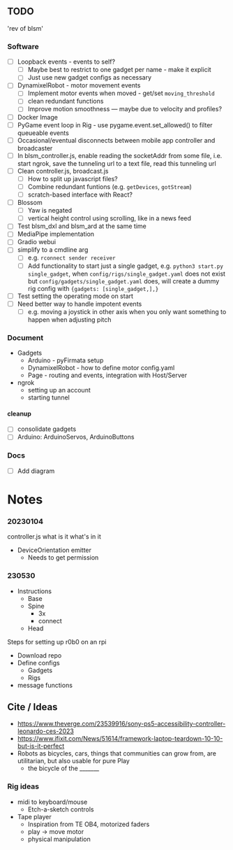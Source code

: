 

## TODO
'rev of blsm'
### Software
- [ ] Loopback events - events to self?
  - [ ] Maybe best to restrict to one gadget per name - make it explicit 
  - [ ] Just use new gadget configs as necessary
- [ ] DynamixelRobot - motor movement events
  - [ ] Implement motor events when moved - get/set `moving_threshold`
  - [ ] clean redundant functions
  - [ ] Improve motion smoothness — maybe due to velocity and profiles?
- [ ] Docker Image
- [ ] PyGame event loop in Rig - use pygame.event.set_allowed() to filter queueable events
- [ ] Occasional/eventual disconnects between mobile app controller and broadcaster
- [ ] In blsm_controller.js, enable reading the socketAddr from some file, i.e. start ngrok, save the tunneling url to a text file, read this tunneling url 
- [ ] Clean controller.js, broadcast.js
  - [ ] How to split up javascript files?
  - [ ] Combine redundant funtions (e.g. `getDevices`, `gotStream`)
  - [ ] scratch-based interface with React?
- [ ] Blossom
  - [ ] Yaw is negated
  - [ ] vertical height control using scrolling, like in a news feed
- [ ] Test blsm_dxl and blsm_ard at the same time
- [ ] MediaPipe implementation
- [ ] Gradio webui
- [ ] simplify to a cmdline arg
  - [ ] e.g. `rconnect sender receiver`
  - [ ] Add functionality to start just a single gadget, e.g. `python3 start.py single_gadget`, when `config/rigs/single_gadget.yaml` does not exist but `config/gadgets/single_gadget.yaml` does, will create a dummy rig config with `{gadgets: [single_gadget,],}`
- [ ] Test setting the operating mode on start
- [ ] Need better way to handle impotent events
  - [ ] e.g. moving a joystick in other axis when you only want something to happen when adjusting pitch

### Document
- Gadgets
  - Arduino - pyFirmata setup
  - DynamixelRobot - how to define motor config.yaml
  - Page - routing and events, integration with Host/Server
- ngrok
  - setting up an account
  - starting tunnel

#### cleanup
- [ ] consolidate gadgets
- [ ] Arduino: ArduinoServos, ArduinoButtons
### Docs
- [ ] Add diagram


# Notes

### 20230104
controller.js
what is it
what's in it
- DeviceOrientation emitter
  - Needs to get permission

### 230530
- Instructions
	- Base
	- Spine
		- 3x
		- connect
	- Head

Steps for setting up r0b0 on an rpi
- Download repo
- Define configs
	- Gadgets
	- Rigs
- message functions

## Cite / Ideas
- https://www.theverge.com/23539916/sony-ps5-accessibility-controller-leonardo-ces-2023
- https://www.ifixit.com/News/51614/framework-laptop-teardown-10-10-but-is-it-perfect
- Robots as bicycles, cars, things that communities can grow from, are utilitarian, but also usable for pure Play
  - the bicycle of the _______

### Rig ideas
- midi to keyboard/mouse
  - Etch-a-sketch controls
- Tape player 
  - Inspiration from TE OB4, motorized faders
  - play -> move motor
  - physical manipulation

